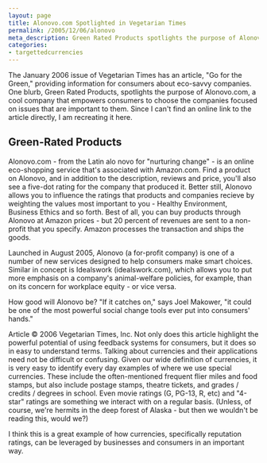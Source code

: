 ```yaml
---
layout: page
title: Alonovo.com Spotlighted in Vegetarian Times
permalink: /2005/12/06/alonovo
meta_description: Green Rated Products spotlights the purpose of Alonovo.com, a cool company that empowers consumers to choose the companies focused on issues that are important to them
categories:
- targettedcurrencies
---
```

The January 2006 issue of Vegetarian Times has an article, "Go for the Green," providing information for consumers about eco-savvy companies. One blurb, Green Rated Products, spotlights the purpose of Alonovo.com, a cool company that empowers consumers to choose the companies focused on issues that are important to them. Since I can't find an online link to the article directly, I am recreating it here.

## Green-Rated Products

Alonovo.com - from the Latin alo novo for "nurturing change" - is an online eco-shopping service that's associated with Amazon.com. Find a product on Alonovo, and in addition to the description, reviews and price, you'll also see a five-dot rating for the company that produced it. Better still, Alonovo allows you to influence the ratings that products and companies recieve by weighting the values most important to you - Healthy Environment, Business Ethics and so forth. Best of all, you can buy products through Alonovo at Amazon prices - but 20 percent of revenues are sent to a non-profit that you specify. Amazon processes the transaction and ships the goods.

Launched in August 2005, Alonovo (a for-profit company) is one of a number of new services designed to help consumers make smart choices. Similar in concept is Idealswork (idealswork.com), which allows you to put more emphasis on a company's animal-welfare policies, for example, than on its concern for workplace equity - or vice versa.

How good will Alonovo be? "If it catches on," says Joel Makower, "it could be one of the most powerful social change tools ever put into consumers' hands."

Article © 2006 Vegetarian Times, Inc.
Not only does this article highlight the powerful potential of using feedback systems for consumers, but it does so in easy to understand terms. Talking about currencies and their applications need not be difficult or confusing. Given our wide definition of currencies, it is very easy to identify every day examples of where we use special currencies. These include the often-mentioned frequent flier miles and food stamps, but also include postage stamps, theatre tickets, and grades / credits / degrees in school. Even movie ratings (G, PG-13, R, etc) and "4-star" ratings are something we interact with on a regular basis. (Unless, of course, we're hermits in the deep forest of Alaska - but then we wouldn't be reading this, would we?)

I think this is a great example of how currencies, specifically reputation ratings, can be leveraged by businesses and consumers in an important way.
